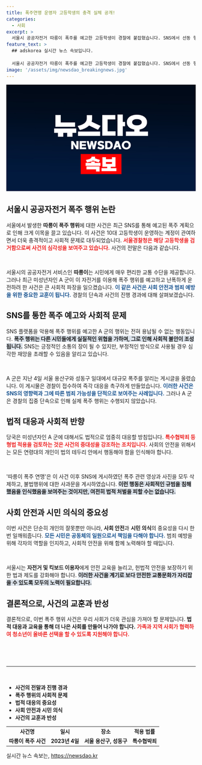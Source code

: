 ```yaml
---
title: 폭주연맹 운영자 고등학생의 충격 실체 공개!
categories:
  - 사회
excerpt: >
  서울시 공공자전거 따릉이 폭주를 예고한 고등학생이 경찰에 붙잡혔습니다. SNS에서 선동 행위를 벌이며 시민 불안을 조장한 그의 뒤에 숨겨진 진짜 이야기가 궁금하다면 클릭하세요!
feature_text: >
  ## adskorea 실시간 뉴스 속보입니다.

  서울시 공공자전거 따릉이 폭주를 예고한 고등학생이 경찰에 붙잡혔습니다. SNS에서 선동 행위를 벌이며 시민 불안을 조장한 그의 뒤에 숨겨진 진짜 이야기가 궁금하다면 클릭하세요!
image: '/assets/img/newsdao_breakingnews.jpg'
---
```


<p><img src="/assets/img/newsdao_breakingnews.jpg" alt="adskorea 속보" /></p>

<h2 data-ke-size="size26">서울시 공공자전거 폭주 행위 논란</h2>

<p data-ke-size="size16">서울에서 발생한 <b>따릉이 폭주 행위</b>에 대한 사건은 최근 SNS를 통해 예고된 폭주 계획으로 인해 크게 이목을 끌고 있습니다. 이 사건은 10대 고등학생이 운영하는 계정이 관여하면서 더욱 충격적이고 사회적 문제로 대두되었습니다. <b><span style="color: #ee2323;">서울경찰청은 해당 고등학생을 검거함으로써 사건의 심각성을 보여주고 있습니다.</span></b> 사건의 전말은 다음과 같습니다.</p>

<p data-ke-size="size16">&nbsp;</p>

<p>서울시의 공공자전거 서비스인 <b>따릉이</b>는 시민에게 매우 편리한 교통 수단을 제공합니다. 그러나 최근 미성년자인 A 군이 이 자전거를 이용해 폭주 행위를 예고하고 난폭하게 운전하려 한 사건은 큰 사회적 파장을 일으켰습니다. <b><span style="color: #1a5490;">이 같은 사건은 사회 안전과 범죄 예방을 위한 중요한 교훈이 됩니다.</span></b> 경찰의 단속과 사건의 진행 경과에 대해 살펴보겠습니다.</p>

<h2 data-ke-size="size26">SNS를 통한 폭주 예고와 사회적 문제</h2>

<p data-ke-size="size16">SNS 플랫폼을 악용해 폭주 행위를 예고한 A 군의 행위는 전혀 용납될 수 없는 행동입니다. <b><span style="background-color: #21538527;">폭주 행위는 다른 시민들에게 실질적인 위협을 가하며, 그로 인해 사회적 불안이 조성됩니다.</span></b> SNS는 긍정적인 소통의 장이 될 수 있지만, 부정적인 방식으로 사용될 경우 심각한 재앙을 초래할 수 있음을 알리고 있습니다.</p>

<p data-ke-size="size16">&nbsp;</p>

<p>A 군은 지난 4일 서울 용산구와 성동구 일대에서 대규모 폭주를 알리는 게시글을 올렸습니다. 이 게시물은 경찰이 접수하여 즉각 대응을 촉구하게 만들었습니다. <b><span style="color: #1a5490;">이러한 사건은 SNS의 영향력과 그에 따른 범죄 가능성을 단적으로 보여주는 사례입니다.</span></b> 그러나 A 군은 경찰의 집중 단속으로 인해 실제 폭주 행위는 수행되지 않았습니다.</p>

<h2 data-ke-size="size26">법적 대응과 사회적 반향</h2>

<p data-ke-size="size16">당국은 미성년자인 A 군에 대해서도 법적으로 엄중히 대응할 방침입니다. <b><span style="color: #ee2323;">특수협박죄 등 형법 적용을 검토하는 것은 사건의 중대성을 강조하는 조치입니다.</span></b> 사회의 안전을 위해서는 모든 연령대의 개인이 법의 테두리 안에서 행동해야 함을 인식해야 합니다.</p>

<p data-ke-size="size16">&nbsp;</p>

<p>'따릉이 폭주 연맹'은 이 사건 이후 SNS에 게시하였던 폭주 관련 영상과 사진을 모두 삭제하고, 불법행위에 대한 사과문을 게시하였습니다. <b><span style="background-color: #21538527;">이런 행동은 사회적인 규범을 침해했음을 인식했음을 보여주는 것이지만, 여전히 법적 처벌을 피할 수는 없습니다.</span></b></p>

<h2 data-ke-size="size26">사회 안전과 시민 의식의 중요성</h2>

<p data-ke-size="size16">이번 사건은 단순히 개인의 잘못뿐만 아니라, <b>사회 안전</b>과 <b>시민 의식</b>의 중요성을 다시 한 번 일깨워줍니다. <b><span style="color: #1a5490;">모든 시민은 공동체의 일원으로서 책임을 다해야 합니다.</span></b> 범죄 예방을 위해 각자의 역할을 인지하고, 사회적 안전을 위해 함께 노력해야 할 때입니다.</p>

<p data-ke-size="size16">&nbsp;</p>

<p>서울시는 <b>자전거 및 킥보드 이용자</b>에게 안전 교육을 늘리고, 헌법적 안전을 보장하기 위한 법과 제도를 강화해야 합니다. <b><span style="background-color: #21538527;">이러한 사건을 계기로 보다 안전한 교통문화가 자리잡을 수 있도록 모두의 노력이 필요합니다.</span></b></p>

<h2 data-ke-size="size26">결론적으로, 사건의 교훈과 반성</h2>

<p data-ke-size="size16">결론적으로, 이번 폭주 행위 사건은 우리 사회가 더욱 관심을 가져야 할 문제입니다. <b>법적 대응과 교육을 통해 더 나은 사회를 만들어 나가야 합니다.</b> <b><span style="color: #ee2323;">가족과 지역 사회가 협력하여 청소년이 올바른 선택을 할 수 있도록 지원해야 합니다.</span></b></p>

<p data-ke-size="size16">&nbsp;</p>

<p><br>
<hr>
<br></p>

<ul>
  <li><b>사건의 전말과 진행 경과</b></li>
  <li><b>폭주 행위의 사회적 문제</b></li>
  <li><b>법적 대응의 중요성</b></li>
  <li><b>사회 안전과 시민 의식</b></li>
  <li><b>사건의 교훈과 반성</b></li>
</ul>

<table style="width: 100%; border-collapse: collapse;">
  <tr>
    <td style="text-align: center; height: 17px;"><b>사건명</b></td>
    <td style="text-align: center; height: 17px;"><b>일시</b></td>
    <td style="text-align: center; height: 17px;"><b>장소</b></td>
    <td style="text-align: center; height: 17px;"><b>적용 법률</b></td>
  </tr>
  <tr>
    <td style="text-align: center; height: 17px;"><b>따릉이 폭주 사건</b></td>
    <td style="text-align: center; height: 17px;"><b>2023년 4일</b></td>
    <td style="text-align: center; height: 17px;"><b>서울 용산구, 성동구</b></td>
    <td style="text-align: center; height: 17px;"><b>특수협박죄</b></td>
  </tr>
</table>
실시간 뉴스 속보는, <a href="https://newsdao.kr" rel="dofollow">https://newsdao.kr</a>


